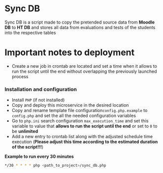 # Sync DB

Sync DB is a script made to copy the pretended source data from **Moodle DB** to **HT DB** and stores all data from evaluations and tests of the students into the respective tables

# Important notes to deployment

- Create a new job in crontab are located and set a time when it allows to run the script until the end without overlapping the previously launched process

### Installation and configuration

- Install `PHP` (if not installed)
- Copy and deploy this microservice in the desired location
- Copy and rename template file configuration`config.php.example` to `config.php` and set the all the needed configuration variables
- Go to `php.ini` search configuration `max_execution_time` and set this variable to value that **allows to run the script until the end** or set to `0` to be **unlimited**
- Add a new entry to crontab list along with the adjusted schedule time execution (**Please adjust this time according to the estimated duration of the script!!!**)

**Example to run every 30 minutes**

  ```sh
*/30 * * * * php <path_to_project>/sync_db.php
```